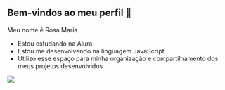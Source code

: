 ## Bem-vindos ao meu perfil 🐙

Meu nome é Rosa Maria

- Estou estudando na Alura
- Estou me desenvolvendo na linguagem JavaScript
- Utilizo esse espaço para minha organização e compartilhamento dos meus projetos desenvolvidos


![](https://media1.tenor.com/m/CqKl8F0VjHgAAAAd/ponyo-ham.gif)

